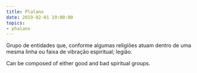 ```yaml
---
title: Plalanx
date: 2019-02-01 19:00:00
topics:
- phalanx
---
```


Grupo de entidades que, conforme algumas religiões atuam dentro de uma mesma linha 
ou faixa de vibração espiritual; legião.

Can be composed of either good and bad spiritual groups.
